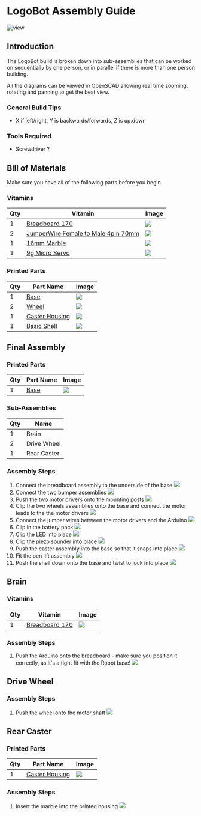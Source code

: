 # LogoBot Assembly Guide

![view](../images/LogoBot_view.png)

## Introduction

The LogoBot build is broken down into sub-assemblies that can be worked on sequentially by one person, or in parallel if there is more than one person building.

All the diagrams can be viewed in OpenSCAD allowing real time zooming, rotating and panning to get the best view.

### General Build Tips

* X if left/right, Y is backwards/forwards, Z is up.down

### Tools Required

* Screwdriver ?

## Bill of Materials

Make sure you have all of the following parts before you begin.

### Vitamins

Qty | Vitamin | Image
--- | --- | ---
1 | [Breadboard 170]() | ![](../vitamins/images/Breadboard170_view.png) | 
2 | [JumperWire Female to Male 4pin 70mm]() | ![](../vitamins/images/JumperWireFemaletoMale4pin70mm_view.png) | 
1 | [16mm Marble]() | ![](../vitamins/images/16mmMarble_view.png) | 
1 | [9g Micro Servo]() | ![](../vitamins/images/9gMicroServo_view.png) | 

### Printed Parts

Qty | Part Name | Image
--- | --- | ---
1 | [Base](../printedparts/stl/Base.stl) | ![](../printedparts/images/Base_view.png) | 
2 | [Wheel](../printedparts/stl/Wheel.stl) | ![](../printedparts/images/Wheel_view.png) | 
1 | [Caster Housing](../printedparts/stl/CasterHousing.stl) | ![](../printedparts/images/CasterHousing_view.png) | 
1 | [Basic Shell](../printedparts/stl/BasicShell.stl) | ![](../printedparts/images/BasicShell_view.png) | 


## Final Assembly

### Printed Parts

Qty | Part Name | Image
--- | --- | ---
1 | [Base](../printedparts/stl/Base.stl) | ![](../printedparts/images/Base_view.png) | 

### Sub-Assemblies

Qty | Name 
--- | --- 
1 | Brain
2 | Drive Wheel
1 | Rear Caster

### Assembly Steps

1. Connect the breadboard assembly to the underside of the base
![](../assemblies/images/FinalAssembly_step1_view.png)
2. Connect the two bumper assemblies
![](../assemblies/images/FinalAssembly_step2_view.png)
3. Push the two motor drivers onto the mounting posts
![](../assemblies/images/FinalAssembly_step3_view.png)
4. Clip the two wheels assemblies onto the base and                     connect the motor leads to the the motor drivers
![](../assemblies/images/FinalAssembly_step4_view.png)
5. Connect the jumper wires between the motor drivers and the Arduino
![](../assemblies/images/FinalAssembly_step5_view.png)
6. Clip in the battery pack
![](../assemblies/images/FinalAssembly_step6_view.png)
7. Clip the LED into place
![](../assemblies/images/FinalAssembly_step7_view.png)
8. Clip the piezo sounder into place
![](../assemblies/images/FinalAssembly_step8_view.png)
9. Push the caster assembly into the base so that it snaps into place
![](../assemblies/images/FinalAssembly_step9_view.png)
10. Fit the pen lift assembly
![](../assemblies/images/FinalAssembly_step10_view.png)
11. Push the shell down onto the base and twist to lock into place
![](../assemblies/images/FinalAssembly_step11_view.png)


## Brain

### Vitamins

Qty | Vitamin | Image
--- | --- | ---
1 | [Breadboard 170]() | ![](../vitamins/images/Breadboard170_view.png) | 

### Assembly Steps

1. Push the Arduino onto the breadboard - make sure you position it correctly,                  as it's a tight fit with the Robot base!
![](../assemblies/images/Brain_step1_view.png)


## Drive Wheel

### Assembly Steps

1. Push the wheel onto the motor shaft
![](../assemblies/images/DriveWheel_step1_view.png)


## Rear Caster

### Printed Parts

Qty | Part Name | Image
--- | --- | ---
1 | [Caster Housing](../printedparts/stl/CasterHousing.stl) | ![](../printedparts/images/CasterHousing_view.png) | 

### Assembly Steps

1. Insert the marble into the printed housing
![](../assemblies/images/RearCaster_step1_view.png)


